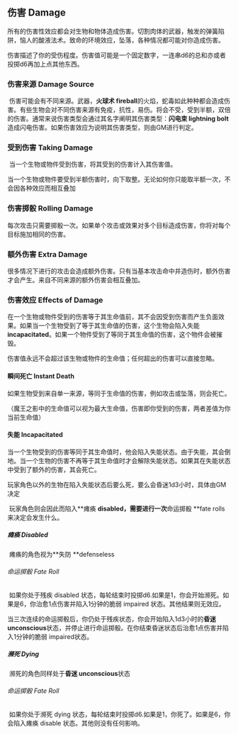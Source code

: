 ## 伤害	Damage

​		所有的伤害性效应都会对生物和物体造成伤害。切割肉体的武器，触发的弹簧陷阱，恼人的酸液法术。致命的环境效应，坠落，各种情况都可能对你造成伤害。

​		伤害描述了你的受伤程度。伤害值可能是一个固定数字，一连串d6的总和亦或者投掷d6再加上点其他东西。

### 伤害来源	Damage Source

​		伤害可能会有不同来源。武器，**火球术 fireball**的火焰，蛇毒如此种种都会造成伤害。有些生物会对不同伤害来源有免疫，抗性，易伤。将会不受，受到半额，双倍的伤害。通常来说伤害类型会通过其名字阐明其伤害类型：**闪电束 lightning bolt**造成闪电伤害。如果伤害效应为说明其伤害类型，则由GM进行判定。

### 受到伤害	Taking Damage

​		当一个生物或物件受到伤害，将其受到的伤害计入其伤害值。

​		当一个生物或物件要受到半额伤害时，向下取整。无论如何你只能取半额一次，不会因各种效应而相互叠加

### 伤害掷骰	Rolling Damage

​		每次攻击只需要掷骰一次。如果单个攻击或效果对多个目标造成伤害，你将对每个目标施加相同的伤害。

### 额外伤害	Extra Damage

​		很多情况下进行的攻击会造成额外伤害。只有当基本攻击命中并造伤时，额外伤害才会产生。来自不同来源的额外伤害会相互叠加。

### 伤害效应	Effects of Damage

​		在一个生物或物件受到的伤害等于其生命值前，其不会因受到伤害而产生负面效果。如果当一个生物受到了等于其生命值的伤害，这个生物会陷入失能 **incapacitated**。如果一个物件受到了等同于其生命值的伤害，这个物件会被摧毁。

​		伤害值永远不会超过该生物或物件的生命值；任何超出的伤害可以直接忽略。

#### 瞬间死亡	Instant Death

​		如果生物受到来自单一来源，等同于生命值的伤害，例如攻击或坠落，则会死亡。

（魔王之影中的生命值可以视为最大生命值，伤害即你受到的伤害，两者差值为你当前生命值）

#### 失能	Incapacitated

​		当一个生物受到的伤害等同于其生命值时，他会陷入失能状态。由于失能，其会倒地。当一个生物的伤害不再等于其生命值时才会解除失能状态。如果其在失能状态中受到了额外的伤害，其会死亡。

​		玩家角色以外的生物在陷入失能状态后要么死，要么会昏迷1d3小时，具体由GM决定

​		玩家角色则会因此而陷入**瘫痪  **disabled，需要进行一次**命运掷骰 **fate rolls来决定会发生什么。

##### 瘫痪	Disabled

​		瘫痪的角色视为**失防 **defenseless

###### 命运掷骰	Fate Roll

​		如果你处于残疾 disabled 状态，每轮结束时投掷d6.如果是1，你会开始濒死。如果是6，你治愈1点伤害并陷入1分钟的脆弱 impaired 状态。其他结果则无效应。

​		当三次连续的命运掷骰后，你仍处于残疾状态，你会开始陷入1d3小时的**昏迷 unconscious**状态，并停止进行命运掷骰。在你结束昏迷状态后治愈1点伤害并陷入1分钟的脆弱 impaired状态。

##### 濒死 Dying

​		濒死的角色同样处于**昏迷 unconscious**状态

###### 命运掷骰	Fate Roll

​		如果你处于濒死 dying 状态，每轮结束时投掷d6.如果是1，你死了。如果是6，你会陷入瘫痪 disable 状态。其他则没有任何影响。